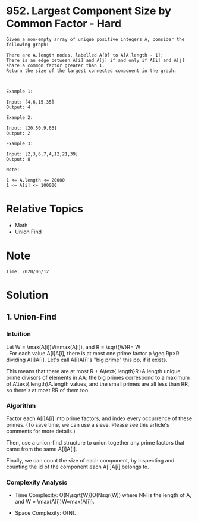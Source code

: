# 952. Largest Component Size by Common Factor - Hard

```
Given a non-empty array of unique positive integers A, consider the following graph:

There are A.length nodes, labelled A[0] to A[A.length - 1];
There is an edge between A[i] and A[j] if and only if A[i] and A[j] share a common factor greater than 1.
Return the size of the largest connected component in the graph.

 

Example 1:

Input: [4,6,15,35]
Output: 4

Example 2:

Input: [20,50,9,63]
Output: 2

Example 3:

Input: [2,3,6,7,4,12,21,39]
Output: 8

Note:

1 <= A.length <= 20000
1 <= A[i] <= 100000
```

# Relative Topics
* Math
* Union Find


# Note
```
Time: 2020/06/12
```


# Solution

## 1. Union-Find 

### Intuition
Let W = \max(A[i])W=max(A[i]), and R = \sqrt{W}R= 
W
​	
 . For each value A[i]A[i], there is at most one prime factor p \geq Rp≥R dividing A[i]A[i]. Let's call A[i]A[i]'s "big prime" this pp, if it exists.

This means that there are at most R + A\text{.length}R+A.length unique prime divisors of elements in AA: the big primes correspond to a maximum of A\text{.length}A.length values, and the small primes are all less than RR, so there's at most RR of them too.

### Algorithm

Factor each A[i]A[i] into prime factors, and index every occurrence of these primes. (To save time, we can use a sieve. Please see this article's comments for more details.)

Then, use a union-find structure to union together any prime factors that came from the same A[i]A[i].

Finally, we can count the size of each component, by inspecting and counting the id of the component each A[i]A[i] belongs to.



### Complexity Analysis
*   Time Complexity: O(N\sqrt{W})O(Nsqr(W)) where NN is the length of A, and W = \max(A[i])W=max(A[i]).
  
*   Space Complexity: O(N).